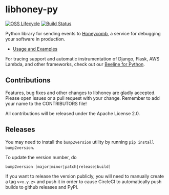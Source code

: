 # libhoney-py

[![OSS Lifecycle](https://img.shields.io/osslifecycle/honeycombio/libhoney-py?color=success)](https://github.com/honeycombio/home/blob/main/honeycomb-oss-lifecycle-and-practices.md)
[![Build Status](https://circleci.com/gh/honeycombio/libhoney-py.svg?style=svg)](https://app.circleci.com/pipelines/github/honeycombio/libhoney-py)

Python library for sending events to [Honeycomb](https://honeycomb.io), a service for debugging your software in production.

- [Usage and Examples](https://docs.honeycomb.io/sdk/python/)

For tracing support and automatic instrumentation of Django, Flask, AWS Lambda, and other frameworks, check out our [Beeline for Python](https://github.com/honeycombio/beeline-python).

## Contributions

Features, bug fixes and other changes to libhoney are gladly accepted. Please
open issues or a pull request with your change. Remember to add your name to the
CONTRIBUTORS file!

All contributions will be released under the Apache License 2.0.

## Releases

You may need to install the `bump2version` utility by running `pip install bump2version`.

To update the version number, do

```
bump2version [major|minor|patch|release|build]
```

If you want to release the version publicly, you will need to manually create a tag `v<x.y.z>` and push it in order to
cause CircleCI to automatically push builds to github releases and PyPI.
